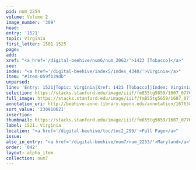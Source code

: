 ```yaml
---
pid: num_2254
volume: Volume 2
image_number: '309'
head:
entry: '1521'
topic: Virginia
first_letter: 1501-1525
page:
add:
xref: "<a href='/digital-beehive/num6/num_2062/'>1423 [Tobacco]</a>"
see:
index: "<a href='/digital-beehive/index5/index_4340/'>Virginia</a>"
item: "#item-059fb39db"
unparsed:
line: 'Entry: 1521|Topic: Virginia|Xref: 1423 [Tobacco]|Index: Virginia|#item-059fb39db'
selection: https://stacks.stanford.edu/image/iiif/fm855tg5659/1607_0776/349,621,2827,486/full/0/default.jpg
full_image: https://stacks.stanford.edu/image/iiif/fm855tg5659/1607_0776/full/full/0/default.jpg
annotation_uri: http://beehive-anno.library.upenn.edu/annotation/1676383819096
sort_value: '230910621'
insertion:
thumbnail: https://stacks.stanford.edu/image/iiif/fm855tg5659/1607_0776/349,621,600,180/250,/0/default.jpg
label: 1521. Virginia
location: "<a href='/digital-beehive/toc/toc2_299/'>Full Page</a>"
issue:
also_in_entry: "<a href='/digital-beehive/num7/num_2253/'>Maryland</a>"
order: '042'
layout: alpha_item
collection: num7
---
```

